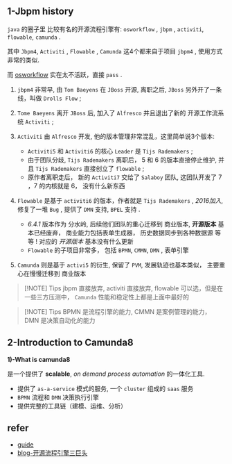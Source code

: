 
## 1-Jbpm history

`java` 的圈子里 比较有名的开源流程引擎有: `osworkflow` , `jbpm` , `activiti`, `flowable`, `camunda`  . 

其中 `Jbpm4`, `Activiti` , `Flowable` , `Camunda` 这4个都来自于项目 `jbpm4` , 使用方式非常的类似.

而 [osworkflow](https://github.com/ailohq/osworkflow)  实在太不活跃，直接 `pass` .

1. `jbpm4` 非常早, 由 `Tom Baeyens` 在 `JBoss` 开源, 离职之后, `JBoss` 另外开了一条线，叫做 `Drolls Flow`  ;
2. `Tome Baeyens` 离开 `JBoss` 后, 加入了 `Alfresco` 并且退出了新的 开源工作流系统 `Activiti` ;
3. `Activiti` 由 `Alfresco` 开发, 他的版本管理非常混乱，这里简单说3个版本:
	- `Activiti5` 和 `Activiti6` 的核心 `Leader` 是 `Tijs Rademakers` ;
	- 由于团队分歧, `Tijs Rademakers` 离职后， 5 和 6 的版本直接停止维护, 并且 `Tijs Rademakers` 直接创立了 `flowable` ;
	- 原作者离职走后， 新的 `Activiti7` 交给了 `Salaboy` 团队, 这团队开发了 7 ，7 的内核就是 6， 没有什么新东西

4. `Flowable` 是基于 `activiti6` 的版本，作者就是 `Tijs Rademakers` , *2016加入*,  修复了一堆 `Bug` , 提供了 `DMN` 支持, `BPEL` 支持 .
	- *6.4.1* 版本作为 分水岭, 后续他们团队的重心迁移到 商业版本,  **开源版本** 基本已经废弃， 商业能力包括表单生成器， 历史数据同步到各种数据源 等等 ! 对应的 *开源版本* 基本没有什么更新
	- `Flowable` 的子项目非常多， 包括 `BPMN`, `CMMN`, `DMN` , 表单引擎

5. `Camunda` 则是基于 `activi5` 的衍生, 保留了 `PVM`, 发展轨迹也基本类似， 主要重心在慢慢迁移到 商业版本



> [!NOTE] Tips
> jbpm 直接放弃,  activiti 直接放弃, flowable 可以选，但是在 一些三方压测中， `Camunda` 性能和稳定性上都是上面中最好的



> [!NOTE] Tips
> BPMN 是流程引擎的能力, CMMN 是案例管理的能力， DMN 是决策自动化的能力


## 2-Introduction to Camunda8

**1)-What is camunda8**

是一个提供了 **scalable**, *on demand process automation* 的一体化工具.

- 提供了 `as-a-service` 模式的服务, 一个 `cluster` 组成的 `saas` 服务
- `BPMN` 流程和 `DMN` 决策执行引擎
- 提供完整的工具链（建模、运维、分析）






## refer

- [guide](https://docs.camunda.io/docs/guides/)
- [blog-开源流程引擎三巨头](https://mp.weixin.qq.com/s/jW_7CAvUGgbi1mCLwGlgog)